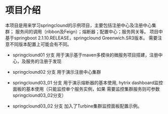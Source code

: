 # 项目介绍
本项目是用来学习springclound的示例项目，主要包括注册中心及注册中心集群；
服务间的调用（ribbon及Feign）；熔断器；配置中心；服务网关等。
项目中基于springboot 2.1.10.RELEASE，springclound Greenwich.SR3版本。
需要注意不同版本配置上可能会有不同。

* springclound01 分支
用于演示基于maven多模块的微服务项目搭建，注册中心，及服务的注册于发现

* springclound02 分支
用于演示注册中心集群

* springclound03_01 分支 
用于演示熔断器的基本使用, hytrix dashboard监控面板的基本使用（只能监控单个服务实例，如果
需要监控集群服务则可参数springclound03_02分支）

* springclound03_02 分支
加入了Turbine集群监控面板配置示例。